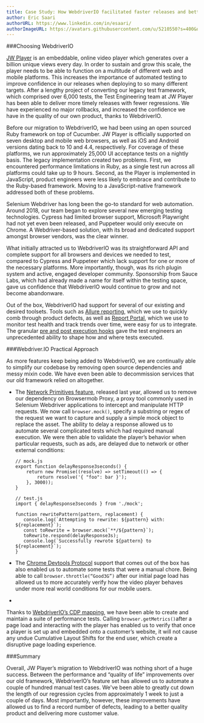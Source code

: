 ```yaml
---
title: Case Study: How WebdriverIO facilitated faster releases and better code quality for an online video company
author: Eric Saari
authorURL: https://www.linkedin.com/in/esaari/
authorImageURL: https://avatars.githubusercontent.com/u/5210550?s=400&u=a7918ea7b425d621b2252f6e963b8657acdd1b0c&v=4
---
```


###Choosing WebdriverIO

[JW Player](https://www.jwplayer.com) is an embeddable, online video player which generates over a billion unique views every day. In order to sustain and grow this scale, the player needs to be able to function on a multitude of different web and mobile platforms. This increases the importance of automated testing to improve confidence in our releases when deploying to so many different targets. After a lengthy project of converting our legacy test framework, which comprised over 6,000 tests, the Test Engineering team at JW Player has been able to deliver more timely releases with fewer regressions. We have experienced no major rollbacks, and increased the confidence we have in the quality of our own product, thanks to WebdriverIO.

Before our migration to WebdriverIO, we had been using an open sourced Ruby framework on top of Cucumber. JW Player is officially supported on seven desktop and mobile web browsers, as well as iOS and Android versions dating back to 10 and 4.4, respectively. For coverage of these platforms, we run approximately 25,000 UI acceptance tests on a nightly basis. The legacy implementation created two problems. First, we encountered performance limitations in Ruby, as a single test run across all platforms could take up to 9 hours. Second, as the Player is implemented in JavaScript, product engineers were less likely to embrace and contribute to the Ruby-based framework. Moving to a JavaScript-native framework addressed both of these problems.

Selenium Webdriver has long been the go-to standard for web automation. Around 2018, our team began to explore several new emerging testing technologies. Cypress had limited browser support, Microsoft Playwright had not yet even been released, and Puppeteer would only execute on Chrome. A Webdriver-based solution, with its broad and dedicated support amongst browser vendors, was the clear winner.

What initially attracted us to WebdriverIO was its straightforward API and complete support for all browsers and devices we needed to test, compared to Cypress and Puppeteer which lack support for one or more of the necessary platforms. More importantly, though, was its rich plugin system and active, engaged developer community. Sponsorship from Sauce Labs, which had already made a name for itself within the testing space, gave us confidence that WebdriverIO would continue to grow and not become abandonware.

Out of the box, WebdriverIO had support for several of our existing and desired toolsets. Tools such as [Allure reporting](https://webdriver.io/docs/allure-reporter), which we use to quickly comb through product defects, as well as [Report Portal](https://webdriver.io/docs/wdio-reportportal-reporter), which we use to monitor test health and track trends over time, were easy for us to integrate. The granular [pre and post execution hooks](https://webdriver.io/docs/options/#hooks) gave the test engineers an unprecedented ability to shape how and where tests executed.

###Webdriver.IO Practical Approach

As more features keep being added to WebdriverIO, we are continually able to simplify our codebase by removing open source dependencies and messy mixin code. We have even been able to decommission services that our old framework relied on altogether.

- The [Network Primitives feature](https://webdriver.io/blog/2020/07/10/network-primitives), released last year, allowed us to remove our dependency on Browsermob Proxy, a proxy tool commonly used in Selenium Webdriver applications to intercept and manipulate HTTP requests. We now call `browser.mock()`, specify a substring or regex of the request we want to capture and supply a simple mock object to replace the asset. The ability to delay a response allowed us to automate several complicated tests which had required manual execution. We were then able to validate the player’s behavior when particular requests, such as ads, are delayed due to network or other external conditions:

    ```
    // mock.js
    export function delayResponse3seconds() {
        return new Promise((resolve) => setTimeout(() => {
            return resolve('{ "foo": bar }');
        }, 3000));
    }

    // test.js
    import { delayResponse3seconds } from './mock';

    function rewritePattern(pattern, replacement) {
       console.log(`Attempting to rewrite: ${pattern} with: ${replacement}`);
       const toRewrite = browser.mock(`**/${pattern}`);
       toRewrite.respond(delayResponse3s);
       console.log(`Successfully rewrote ${pattern} to ${replacement}`);
    }
    ```
- The [Chrome Devtools Protocol](https://webdriver.io/docs/api/chromium) support that comes out of the box has also enabled us to automate some tests that were a manual chore. Being able to call `browser.throttle(“Good3G”)` after our initial page load has allowed us to more accurately verify how the video player behaves under more real world conditions for our mobile users.

-
Thanks to [WebdriverIO’s CDP mapping](https://webdriver.io/docs/devtools-service/#getmetrics), we have been able to create and maintain a suite of performance tests. Calling `browser.getMetrics()`after a page load and interacting with the player has enabled us to verify that once a player is set up and embedded onto a customer’s website, it will not cause any undue Cumulative Layout Shifts for the end user, which create a disruptive page loading experience.

###Summary

Overall, JW Player’s migration to WebdriverIO was nothing short of a huge success. Between the performance and “quality of life” improvements over our old framework, WebdriverIO’s feature set has allowed us to automate a couple of hundred manual test cases. We've been able to greatly cut down the length of our regression cycles from approximately 1 week to just a couple of days. Most importantly, however, these improvements have allowed us to find a record number of defects, leading to a better quality product and delivering more customer value.
